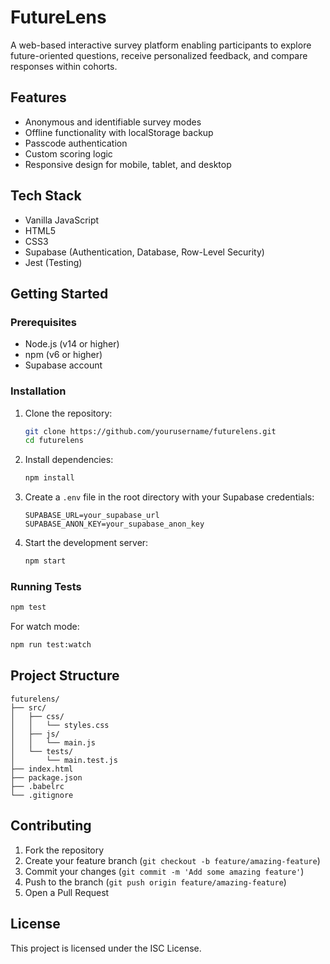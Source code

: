 # FutureLens

A web-based interactive survey platform enabling participants to explore future-oriented questions, receive personalized feedback, and compare responses within cohorts.

## Features

- Anonymous and identifiable survey modes
- Offline functionality with localStorage backup
- Passcode authentication
- Custom scoring logic
- Responsive design for mobile, tablet, and desktop

## Tech Stack

- Vanilla JavaScript
- HTML5
- CSS3
- Supabase (Authentication, Database, Row-Level Security)
- Jest (Testing)

## Getting Started

### Prerequisites

- Node.js (v14 or higher)
- npm (v6 or higher)
- Supabase account

### Installation

1. Clone the repository:
   ```bash
   git clone https://github.com/yourusername/futurelens.git
   cd futurelens
   ```

2. Install dependencies:
   ```bash
   npm install
   ```

3. Create a `.env` file in the root directory with your Supabase credentials:
   ```
   SUPABASE_URL=your_supabase_url
   SUPABASE_ANON_KEY=your_supabase_anon_key
   ```

4. Start the development server:
   ```bash
   npm start
   ```

### Running Tests

```bash
npm test
```

For watch mode:
```bash
npm run test:watch
```

## Project Structure

```
futurelens/
├── src/
│   ├── css/
│   │   └── styles.css
│   ├── js/
│   │   └── main.js
│   └── tests/
│       └── main.test.js
├── index.html
├── package.json
├── .babelrc
└── .gitignore
```

## Contributing

1. Fork the repository
2. Create your feature branch (`git checkout -b feature/amazing-feature`)
3. Commit your changes (`git commit -m 'Add some amazing feature'`)
4. Push to the branch (`git push origin feature/amazing-feature`)
5. Open a Pull Request

## License

This project is licensed under the ISC License. 